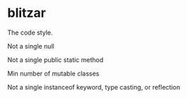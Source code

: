 # blitzar

The code style.

Not a single null

Not a single public static method

Min number of mutable classes

Not a single instanceof keyword, type casting, or reflection
